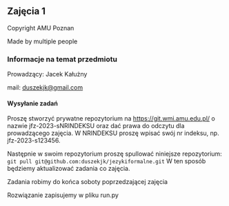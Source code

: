 
## Zajęcia 1

Copyright AMU Poznan

Made by multiple people 


### Informacje na temat przedmiotu

Prowadzący: Jacek Kałużny

mail: duszekjk@gmail.com

#### Wysyłanie zadań 

Proszę stworzyć prywatne repozytorium na https://git.wmi.amu.edu.pl/ o nazwie jfz-2023-sNRINDEKSU oraz dać 
prawa do odczytu dla prowadzącego zajęcia. W NRINDEKSU proszę wpisać swój nr indeksu, np. jfz-2023-s123456.

Następnie w swoim repozytorium proszę spullować niniejsze repozytorium: `git pull git@github.com:duszekjk/jezykiformalne.git`
W ten sposób będziemy aktualizować zadania co zajęcia.

Zadania robimy do końca soboty poprzedzającej zajęcia

Rozwiązanie zapisujemy w pliku run.py
